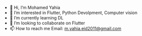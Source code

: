 - 👋 Hi, I’m Mohamed Yahia
- 👀 I’m interested in Flutter, Python Devolpment, Computer vision
- 🌱 I’m currently learning DL
- 💞️ I’m looking to collaborate on Flutter
- 📫 How to reach me 
Email: m.yahia.eid2011@gmail.com

<!---
M-Yahia2011/M-Yahia2011 is a ✨ special ✨ repository because its `README.md` (this file) appears on your GitHub profile.
You can click the Preview link to take a look at your changes.
--->
